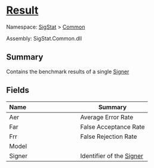 # [Result](./Result.md)

Namespace: [SigStat]() > [Common](./README.md)

Assembly: SigStat.Common.dll

## Summary
Contains the benchmark results of a single [Signer](https://github.com/hargitomi97/sigstat/blob/master/docs/md/SigStat/Common/Signer.md)

## Fields

| <span>Name&nbsp;&nbsp;&nbsp;&nbsp;&nbsp;&nbsp;&nbsp;&nbsp;&nbsp;&nbsp;&nbsp;&nbsp;&nbsp;&nbsp;&nbsp;&nbsp;&nbsp;&nbsp;&nbsp;&nbsp;&nbsp;&nbsp;&nbsp;&nbsp;&nbsp;&nbsp;&nbsp;&nbsp;&nbsp;&nbsp;</span> | Summary | 
| --- | --- | 
| Aer | Average Error Rate | 
| Far | False Acceptance Rate | 
| Frr | False Rejection Rate | 
| Model |  | 
| Signer | Identifier of the [Signer](https://github.com/hargitomi97/sigstat/blob/master/docs/md/SigStat/Common/Result.md) | 


